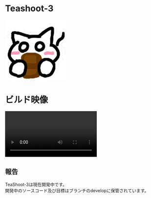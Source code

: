 # Teashoot-3
![TeaShoot3-Alpha](https://github.com/Kimu1109/TeaShoot-3/blob/master/%E7%84%A1%E9%A1%8C3%20(1).png?raw=true)

# ビルド映像
![map3](https://github.com/Kimu1109/TeaShoot-3/blob/master/build2024%2001%2008_3.mp4)

## 報告
TeaShoot-3は現在開発中です。  
開発中のソースコード及び目標はブランチのdevelopに保管されています。
